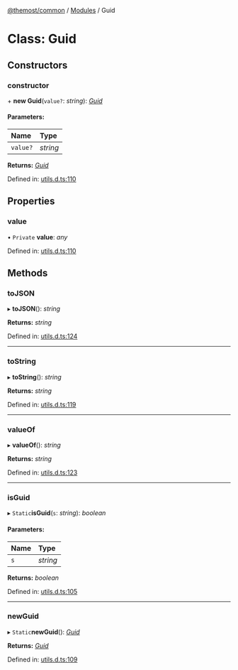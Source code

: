 [@themost/common](../README.md) / [Modules](../modules.md) / Guid

# Class: Guid

## Constructors

### constructor

\+ **new Guid**(`value?`: *string*): [*Guid*](guid.md)

#### Parameters:

Name | Type |
:------ | :------ |
`value?` | *string* |

**Returns:** [*Guid*](guid.md)

Defined in: [utils.d.ts:110](https://github.com/themost-framework/themost-common/blob/580db67/utils.d.ts#L110)

## Properties

### value

• `Private` **value**: *any*

Defined in: [utils.d.ts:110](https://github.com/themost-framework/themost-common/blob/580db67/utils.d.ts#L110)

## Methods

### toJSON

▸ **toJSON**(): *string*

**Returns:** *string*

Defined in: [utils.d.ts:124](https://github.com/themost-framework/themost-common/blob/580db67/utils.d.ts#L124)

___

### toString

▸ **toString**(): *string*

**Returns:** *string*

Defined in: [utils.d.ts:119](https://github.com/themost-framework/themost-common/blob/580db67/utils.d.ts#L119)

___

### valueOf

▸ **valueOf**(): *string*

**Returns:** *string*

Defined in: [utils.d.ts:123](https://github.com/themost-framework/themost-common/blob/580db67/utils.d.ts#L123)

___

### isGuid

▸ `Static`**isGuid**(`s`: *string*): *boolean*

#### Parameters:

Name | Type |
:------ | :------ |
`s` | *string* |

**Returns:** *boolean*

Defined in: [utils.d.ts:105](https://github.com/themost-framework/themost-common/blob/580db67/utils.d.ts#L105)

___

### newGuid

▸ `Static`**newGuid**(): [*Guid*](guid.md)

**Returns:** [*Guid*](guid.md)

Defined in: [utils.d.ts:109](https://github.com/themost-framework/themost-common/blob/580db67/utils.d.ts#L109)
